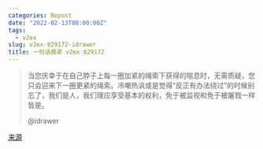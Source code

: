 ```yaml
---
categories: Repost
date: "2022-02-13T00:00:00Z"
tags:
  - v2ex
slug: v2ex-829172-idrawer
title: 一句话摘录 v2ex 829172
---
```


> 当您庆幸于在自己脖子上每一圈加紧的绳索下获得的喘息时，无需质疑，您只会迎来下一圈更紧的绳索。冷嘲热讽或是觉得“反正有办法绕过”的时候别忘了，我们是人，我们理应享受基本的权利，免于被监视和免于被屠戮一样皆是。
>
> @idrawer

[来源](https://www.v2ex.com/t/829172?p=2#;)
